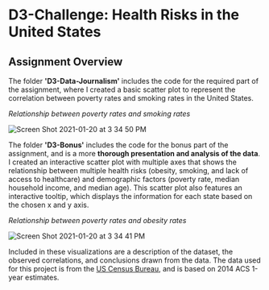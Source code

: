 # D3-Challenge: Health Risks in the United States

Assignment Overview
-------
The folder **'D3-Data-Journalism'** includes the code for the required part of the assignment, where I created a basic scatter plot to represent the correlation between poverty rates and smoking rates in the United States.

*Relationship between poverty rates and smoking rates*

![Screen Shot 2021-01-20 at 3 34 50 PM](https://user-images.githubusercontent.com/69160361/105249345-370e2400-5b35-11eb-9010-6a995d83dcb8.png)

The folder **'D3-Bonus'** includes the code for the bonus part of the assignment, and is a more **thorough presentation and analysis of the data**. I created an interactive scatter plot with multiple axes that shows the relationship between multiple health risks (obesity, smoking, and lack of access to healthcare) and demographic factors (poverty rate, median household income, and median age). This scatter plot also features an interactive tooltip, which displays the information for each state based on the chosen x and y axis.

*Relationship between poverty rates and obesity rates*

![Screen Shot 2021-01-20 at 3 34 41 PM](https://user-images.githubusercontent.com/69160361/105249293-2067cd00-5b35-11eb-981f-3b4fa39c4b66.png)

Included in these visualizations are a description of the dataset, the observed correlations, and conclusions drawn from the data. The data used for this project is from the [US Census Bureau](https://data.census.gov/cedsci/), and is based on 2014 ACS 1-year estimates. 
